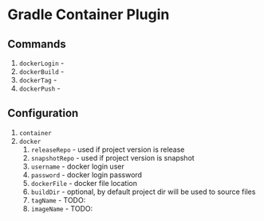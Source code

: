 # Gradle Container Plugin

## Commands

1. `dockerLogin` -
1. `dockerBuild` -
1. `dockerTag` -
1. `dockerPush` -

## Configuration

1. `container`
1. `docker`
    1. `releaseRepo` - used if project version is release
    1. `snapshotRepo` - used if project version is snapshot
    1. `username` - docker login user
    1. `password` - docker login password
    1. `dockerFile` - docker file location
    1. `buildDir` - optional, by default project dir will be used to source files
    1. `tagName` - TODO:
    1. `imageName` - TODO:
